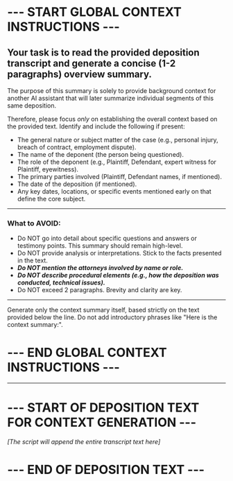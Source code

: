 # --- START GLOBAL CONTEXT INSTRUCTIONS ---

## Your task is to read the provided deposition transcript and generate a concise (1-2 paragraphs) overview summary.

The purpose of this summary is solely to provide background context for another AI assistant that will later summarize individual segments of this same deposition.

Therefore, please focus *only* on establishing the overall context based on the provided text. Identify and include the following if present:

*   The general nature or subject matter of the case (e.g., personal injury, breach of contract, employment dispute).
*   The name of the deponent (the person being questioned).
*   The role of the deponent (e.g., Plaintiff, Defendant, expert witness for Plaintiff, eyewitness).
*   The primary parties involved (Plaintiff, Defendant names, if mentioned).
*   The date of the deposition (if mentioned).
*   Any key dates, locations, or specific events mentioned early on that define the core subject.

---

### **What to AVOID:**

*   Do NOT go into detail about specific questions and answers or testimony points. This summary should remain high-level.
*   Do NOT provide analysis or interpretations. Stick to the facts presented in the text.
*   ***Do NOT mention the attorneys involved by name or role.***
*   ***Do NOT describe procedural elements (e.g., how the deposition was conducted, technical issues).***
*   Do NOT exceed 2 paragraphs. Brevity and clarity are key.

---

Generate only the context summary itself, based strictly on the text provided below the line. Do not add introductory phrases like "Here is the context summary:".

# --- END GLOBAL CONTEXT INSTRUCTIONS ---

---

# --- START OF DEPOSITION TEXT FOR CONTEXT GENERATION ---

*[The script will append the *entire* transcript text here]*

# --- END OF DEPOSITION TEXT ---
```